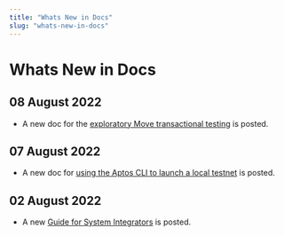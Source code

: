```yaml
---
title: "Whats New in Docs"
slug: "whats-new-in-docs"
---
```


# Whats New in Docs


## 08 August 2022

- A new doc for the [exploratory Move transactional testing](/guides/move-guides/guide-move-transactional-testing) is posted. 

## 07 August 2022

- A new doc for [using the Aptos CLI to launch a local testnet](/nodes/local-testnet/using-cli-to-run-a-local-testnet) is posted.

## 02 August 2022

- A new [Guide for System Integrators](/guides/guide-for-system-integrators) is posted.